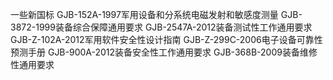 一些新国标
GJB-152A-1997军用设备和分系统电磁发射和敏感度测量 
GJB-3872-1999装备综合保障通用要求
GJB-2547A-2012装备测试性工作通用要求
GJB-Z-102A-2012军用软件安全性设计指南
GJB-Z-299C-2006电子设备可靠性预测手册
GJB-900A-2012装备安全性工作通用要求
GJB-368B-2009装备维修性通用要求
